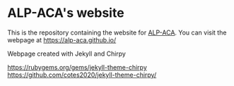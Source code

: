 # ALP-ACA's website

This is the repository containing the website for [ALP-ACA](https://github.com/alp-aca). You can visit the webpage at https://alp-aca.github.io/

Webpage created with Jekyll and Chirpy

https://rubygems.org/gems/jekyll-theme-chirpy
https://github.com/cotes2020/jekyll-theme-chirpy/
